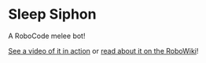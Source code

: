 # Sleep Siphon

A RoboCode melee bot!

[See a video of it in action](https://static.jpcode.dev/video/2025-04-26_22-13-31-robocode-01.2.mp4) or [read about it on the RoboWiki](http://robowiki.net/wiki/SleepSiphon)!
